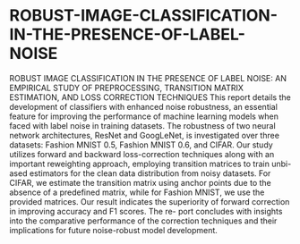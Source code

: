 # ROBUST-IMAGE-CLASSIFICATION-IN-THE-PRESENCE-OF-LABEL-NOISE
ROBUST IMAGE CLASSIFICATION IN THE PRESENCE OF LABEL NOISE: AN EMPIRICAL STUDY OF PREPROCESSING, TRANSITION MATRIX ESTIMATION, AND LOSS CORRECTION TECHNIQUES
This report details the development of classifiers with enhanced noise robustness, an essential feature for improving the performance of machine learning models when faced with label noise in training datasets. The robustness of two neural network architectures, ResNet and GoogLeNet, is investigated over three datasets: Fashion MNIST 0.5, Fashion MNIST 0.6, and CIFAR. Our study utilizes forward and backward loss-correction techniques along with an important reweighting approach, employing transition matrices to train unbi- ased estimators for the clean data distribution from noisy datasets. For CIFAR, we estimate the transition matrix using anchor points due to the absence of a predefined matrix, while for Fashion MNIST, we use the provided matrices. Our result indicates the superiority of forward correction in improving accuracy and F1 scores. The re- port concludes with insights into the comparative performance of the correction techniques and their implications for future noise-robust model development.
